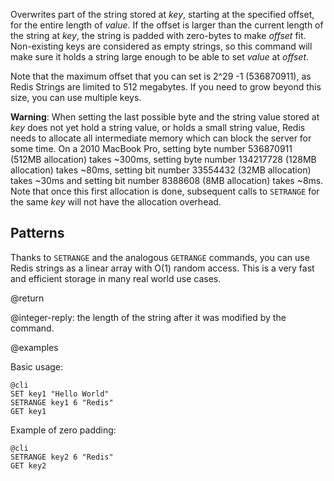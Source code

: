 Overwrites part of the string stored at *key*, starting at the specified offset,
for the entire length of *value*. If the offset is larger than the current
length of the string at *key*, the string is padded with zero-bytes to make
*offset* fit. Non-existing keys are considered as empty strings, so this command
will make sure it holds a string large enough to be able to set *value* at
*offset*.

Note that the maximum offset that you can set is 2^29 -1 (536870911), as Redis
Strings are limited to 512 megabytes. If you need to grow beyond this size, you
can use multiple keys.

**Warning**: When setting the last possible byte and the string value stored at
*key* does not yet hold a string value, or holds a small string value, Redis
needs to allocate all intermediate memory which can block the server for some
time. On a 2010 MacBook Pro, setting byte number 536870911 (512MB allocation)
takes ~300ms, setting byte number 134217728 (128MB allocation) takes ~80ms,
setting bit number 33554432 (32MB allocation) takes ~30ms and setting bit number
8388608 (8MB allocation) takes ~8ms. Note that once this first allocation is
done, subsequent calls to `SETRANGE` for the same *key* will not have the
allocation overhead.

## Patterns

Thanks to `SETRANGE` and the analogous `GETRANGE` commands, you can use Redis
strings as a linear array with O(1) random access. This is a very fast and
efficient storage in many real world use cases.

@return

@integer-reply: the length of the string after it was modified by the command.

@examples

Basic usage:

    @cli
    SET key1 "Hello World"
    SETRANGE key1 6 "Redis"
    GET key1

Example of zero padding:

    @cli
    SETRANGE key2 6 "Redis"
    GET key2
